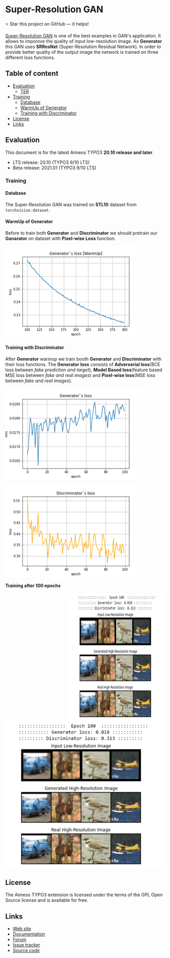 Super-Resolution GAN
======================

:star: Star this project on GitHub — it helps!

[Super-Resolution GAN](https://arxiv.org/abs/1609.04802) is one of the best examples in GAN's application. It allows
to imporove the quality of input low-resolution image. As **Generator** this GAN uses
**SRResNet** (Super-Resolution Residual Network). In order to provide better quality of
the output image the network is trained on three different loss functions.


## Table of content

- [Evaluation](#eval)
    - [TER](#typo3-extension-repository)
- [Training](#train)
    - [Database](#database)
    - [WarmUp of Generator](#warmup)
    - [Training with Discriminator](#train)
- [License](#license)
- [Links](#links)

## Evaluation

This document is for the latest Aimeos TYPO3 **20.10 release and later**.

- LTS release: 20.10 (TYPO3 9/10 LTS)
- Beta release: 2021.01 (TYPO3 9/10 LTS)

### Training

#### Database

The Super-Resolution GAN was trained on **STL10** dataset from `torchvision.dataset`.

#### WarmUp of Generator

Before to train both **Generator** and **Discriminator** we should pretrain our **Ganarator** on
dataset with **Pixel-wise Loss** function.

![](images/g_loss_warmup.png)

#### Training with Discriminator

After **Generator** warmup we train booth **Generator** and **Discriminator** with their loss functions.
The **Generator loss** consists of **Adverserial loss**(BCE loss between *fake prediction and target*),
**Model Based loss**(feature based MSE loss between *fake and real images*) and **Pixel-wise loss**(MSE loss between *fake and real images*).

![Generator loss](images/g_loss.png)

![Discriminator loss](images/d_loss.png)

**Training after 100 epochs**

<a href="https://aimeos.org/">
    <img src="images/train.png" alt="Aimeos logo" align="right" height="400px" width="300px"/>
</a>

![Training results](images/train.png)

## License

The Aimeos TYPO3 extension is licensed under the terms of the GPL Open Source
license and is available for free.

## Links

* [Web site](https://aimeos.org/integrations/typo3-shop-extension/)
* [Documentation](https://aimeos.org/docs/TYPO3)
* [Forum](https://aimeos.org/help/typo3-extension-f16/)
* [Issue tracker](https://github.com/aimeos/aimeos-typo3/issues)
* [Source code](https://github.com/aimeos/aimeos-typo3)

